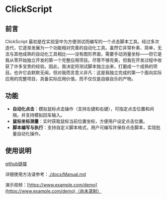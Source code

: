# ClickScript

## 前言

ClickScript 最初是在实验室中为方便测试而编写的一个点击脚本工具。经过多次迭代，它逐渐发展为一个功能相对完善的自动化工具。虽然它非常朴素、简单，无法与其他成熟的自动化工具相比——没有图形界面，需要手动测量坐标——但它是我从零开始独立开发的第一个完整应用项目。尽管不够完美，但我在开发过程中收获了许多宝贵的经验。因此，我决定将测试脚本独立出来，打磨成一个成熟的项目。也许它会默默无闻，但对我而言意义非凡：这是我独立完成的第一个面向实际应用的完整项目，具备实际应用价值，而不仅仅是自娱自乐的产物。

## 功能

- **自动化点击**：模拟鼠标点击操作（支持左键和右键），可指定点击位置和间隔，并支持模拟回车输入。
- **鼠标坐标测量**：实时获取鼠标当前位置坐标，方便用户设定点击位置。
- **脚本编写与执行**：支持自定义脚本格式，用户可编写并保存点击脚本，实现批量自动化操作。

## 使用说明

[github链接](https://github.com/HangYaHan/ClickScript)

详细使用方法请参考：[./docs/Manual.md](./docs/Manual.md)

演示视频：[https://www.example.com/demo](https://www.example.com/demo)（尚未录制）
